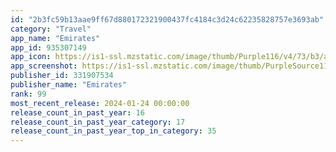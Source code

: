 ```yaml
---
id: "2b3fc59b13aae9ff67d880172321900437fc4184c3d24c62235828757e3693ab"
category: "Travel"
app_name: "Emirates"
app_id: 935307149
app_icon: https://is1-ssl.mzstatic.com/image/thumb/Purple116/v4/73/b3/a2/73b3a2da-4906-b4b2-c9c6-a505276a3d7d/AppIcon-0-0-1x_U007emarketing-0-7-0-0-sRGB-0-85-220.png/1024x1024bb.png
app_screenshot: https://is1-ssl.mzstatic.com/image/thumb/PurpleSource116/v4/76/34/92/76349207-8f58-3042-cc01-a19d18717045/a1c1e5be-93b2-42dd-9638-f010d10c7f1a_EN_New_-_1.jpg/1242x2688bb.png
publisher_id: 331907534
publisher_name: "Emirates"
rank: 99
most_recent_release: 2024-01-24 00:00:00
release_count_in_past_year: 16
release_count_in_past_year_category: 17
release_count_in_past_year_top_in_category: 35
---
```

